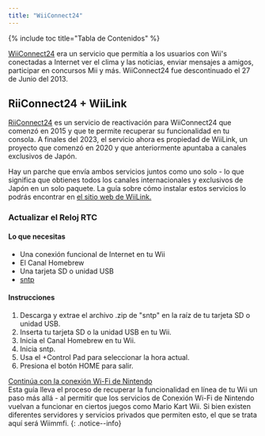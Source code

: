 ```yaml
---
title: "WiiConnect24"
---
```


{% include toc title="Tabla de Contenidos" %}
<!--
This guide provides the means of regaining WiiConnect24 functionality on your console via RiiConnect24.
Although not at all necessary, it is a "nice to have" feature that was originally used for online connectivity in certain applications on the console.
These apps include the Forecast/News Channel, Nintendo Channel, Check Mii Out Channel, some Japan-exclusive channels, and more.
-->

[WiiConnect24](https://wikipedia.org/wiki/WiiConnect24) era un servicio que permitía a los usuarios con Wii's conectadas a Internet ver el clima y las noticias, enviar mensajes a amigos, participar en concursos Mii y más. WiiConnect24 fue descontinuado el 27 de Junio del 2013.

## RiiConnect24 + WiiLink
[RiiConnect24](https://rc24.xyz) es un servicio de reactivación para WiiConnect24 que comenzó en 2015 y que te permite recuperar su funcionalidad en tu consola. A finales del 2023, el servicio ahora es propiedad de WiiLink, un proyecto que comenzó en 2020 y que anteriormente apuntaba a canales exclusivos de Japón.

Hay un parche que envía ambos servicios juntos como uno solo - lo que significa que obtienes todos los canales internacionales y exclusivos de Japón en un solo paquete. La guía sobre cómo instalar estos servicios lo podrás encontrar en [el sitio web de WiiLink.](https://www.wiilink24.com/guide/)

<!-- move this back to another page? or no -->
### Actualizar el Reloj RTC

#### Lo que necesitas
+ Una conexión funcional de Internet en tu Wii
+ El Canal Homebrew
+ Una tarjeta SD o unidad USB
+ [sntp](https://oscwii.org/library/app/sntp)

#### Instrucciones
1. Descarga y extrae el archivo .zip de "sntp" en la raíz de tu tarjeta SD o unidad USB.
1. Inserta tu tarjeta SD o la unidad USB en tu Wii.
1. Inicia el Canal Homebrew en tu Wii.
1. Inicia sntp.
1. Usa el +Control Pad para seleccionar la hora actual.
1. Presiona el botón HOME para salir.

[Continúa con la conexión Wi-Fi de Nintendo](wiimmfi)<br> Esta guía lleva el proceso de recuperar la funcionalidad en línea de tu Wii un paso más allá - al permitir que los servicios de Conexión Wi-Fi de Nintendo vuelvan a funcionar en ciertos juegos como Mario Kart Wii. Si bien existen diferentes servidores y servicios privados que permiten esto, el que se trata aquí será Wiimmfi.
{: .notice--info}
